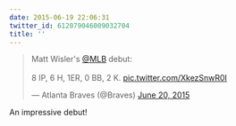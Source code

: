 ```yaml
---
date: 2015-06-19 22:06:31
twitter_id: 612079046009032704
title: ''
---
```


<blockquote class="twitter-tweet"><p lang="en" dir="ltr">Matt Wisler&#39;s <a href="https://twitter.com/MLB?ref_src=twsrc%5Etfw">@MLB</a> debut:<br><br>8 IP, 6 H, 1ER, 0 BB, 2 K. <a href="http://t.co/XkezSnwR0I">pic.twitter.com/XkezSnwR0I</a></p>&mdash; Atlanta Braves (@Braves) <a href="https://twitter.com/Braves/status/612069301265264640?ref_src=twsrc%5Etfw">June 20, 2015</a></blockquote>
<script async src="https://platform.twitter.com/widgets.js" charset="utf-8"></script>

An impressive debut! 

